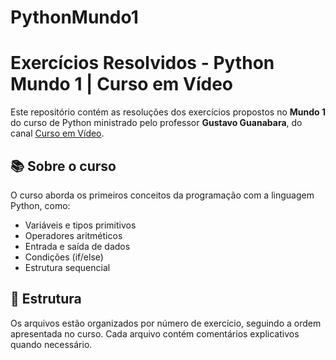 # PythonMundo1
# Exercícios Resolvidos - Python Mundo 1 | Curso em Vídeo

Este repositório contém as resoluções dos exercícios propostos no **Mundo 1** do curso de Python ministrado pelo professor **Gustavo Guanabara**, do canal [Curso em Vídeo](https://www.youtube.com/@CursoemVideo).

## 📚 Sobre o curso

O curso aborda os primeiros conceitos da programação com a linguagem Python, como:

- Variáveis e tipos primitivos
- Operadores aritméticos
- Entrada e saída de dados
- Condições (if/else)
- Estrutura sequencial

## 📁 Estrutura

Os arquivos estão organizados por número de exercício, seguindo a ordem apresentada no curso. 
Cada arquivo contém comentários explicativos quando necessário.

